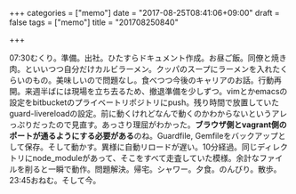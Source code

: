 +++
categories = ["memo"]
date = "2017-08-25T08:41:06+09:00"
draft = false
tags = ["memo"]
title = "201708250840"

+++

07:30むくり。準備。出社。ひたすらドキュメント作成。お昼ご飯。同僚と焼き肉。といいつつ自分だけカルビラーメン。クッパのスープにラーメンを入れたくらいのもの。美味しいので問題なし。食べつつ今後のキャリアのお話。行動再開。来週半ばには現場を立ち去るため、撤退準備を少しずつ。vimとかemacsの設定をbitbucketのプライベートリポジトリにpush。残り時間で放置していたguard-livereloadの設定。前に動くけれどなんで動くのかわからないというアレっぷりだったので見直す。あっさり理屈がわかった。**ブラウザ側とvagrant側のポートが通るようにする必要がある**のね。Guardfile, Gemfileをバックアップとして保存。そして動かす。異様に自動リロードが遅い。10分経過。同じディレクトリにnode_moduleがあって、そこをすべて走査していた模様。余計なファイルを削ると一瞬で動作。問題解決。帰宅。シャワー。夕食。のんびり。散歩。23:45おねむ。そして今。
